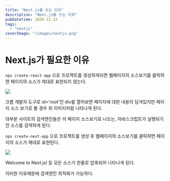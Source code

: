 ```yaml
---
title: "Next.js를 쓰는 이유"
description: "Next.js를 쓰는 이유"
pubDatetime: 2020-12-15
tags:
  - "nextjs"
coverImage: "/images/nextjs.png"
---
```


# Next.js가 필요한 이유

`npx create-react-app` 으로 프로젝트를 생성하게되면 웹페이지의 소스보기를 클릭하면 페이지의 소스가 제대로 표현되지 않는다.

![](https://images.velog.io/images/hojin9622/post/ccfa2a1b-48e7-46c4-89ef-7c6e96166504/cra_source_view.png)

크롬 개발자 도구로 id='root'인 div를 열어보면 페이지에 대한 내용이 담겨있지만 페이지 소스 보기로 볼 경우 위 이미지처럼 나타나게 된다.

대부분 사이트의 검색엔진들은 이 페이지 소스보기로 나오는, 자바스크립트가 실행되기 전 소스를 검색하게 된다.

`npx create-next-app` 으로 프로젝트를 생성 후 웹페이지의 소스보기를 클릭하면 페이지의 소스가 제대로 표현된다.

![](https://images.velog.io/images/hojin9622/post/1d44c0e8-143a-4148-b470-fbfe05a082aa/cna_source_view.png)

Welcome to Next.js! 등 모든 소스가 한줄로 압축되어 나타나게 된다.

이러한 이유때문에 검색엔진 최적화가 가능하다.
